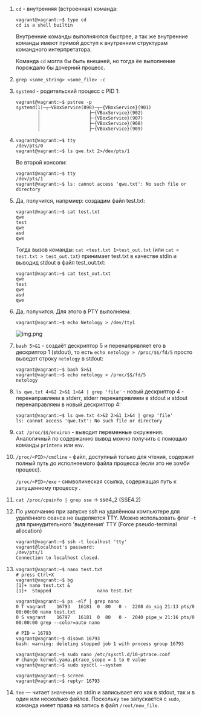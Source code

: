 1. `cd` - внутренняя (встроенная) команда:
   ```
   vagrant@vagrant:~$ type cd
   cd is a shell builtin
   ```
   Внутренние команды выполняются быстрее, а так же внутренние команды имеют прямой доступ к внутренним структурам командного интерпретатора.

   Команда `cd` могла бы быть внешней, но тогда ёе выполнение порождало бы дочерний процесс.
2. `grep <some_string> <some_file> -с`
3. `systemd` - родительский процесс с PID 1:
   ```
   vagrant@vagrant:~$ pstree -p
   systemd(1)─┬─VBoxService(898)─┬─{VBoxService}(901)
           │                  ├─{VBoxService}(902)
           │                  ├─{VBoxService}(907)
           │                  ├─{VBoxService}(908)
           │                  ├─{VBoxService}(909)
   ```
4. ```
   vagrant@vagrant:~$ tty
   /dev/pts/0
   vagrant@vagrant:~$ ls qwe.txt 2>/dev/pts/1
   ```
   Во второй консоли:
   ```
   vagrant@vagrant:~$ tty
   /dev/pts/1
   vagrant@vagrant:~$ ls: cannot access 'qwe.txt': No such file or directory
   ```
5. Да, получится, напрмиер:
   создадим файл test.txt:
   ```
   vagrant@vagrant:~$ cat test.txt
   qwe
   test
   qwe
   asd
   qwe
   ```
   Тогда вызов команды: `cat <test.txt 1>test_out.txt` (или `cat < test.txt > test_out.txt`) принимает test.txt в качестве stdin и выводид stdout в файл test_out.txt:
   ```
   vagrant@vagrant:~$ cat test_out.txt
   qwe
   test
   qwe
   asd
   qwe
   ```
6. Да, получится. Для этого в PTY выполняем:
   ```
   vagrant@vagrant:~$ echo Netology > /dev/tty1
   ```
   ![img.png](img.png)
7. `bash 5>&1` - создаёт дескриптор 5 и перенапрявляет его в дескриптор 1 (stdout), то есть `echo netology > /proc/$$/fd/5` просто выведет строку `netology` в stdout:
   ```
   vagrant@vagrant:~$ bash 5>&1
   vagrant@vagrant:~$ echo netology > /proc/$$/fd/5
   netology
   ```
8. `ls qwe.txt 4>&2 2>&1 1>&4 | grep 'file'` - новый дескриптор 4 - перенаправляем в stderr, stderr перенапрявляем в stdout и stdout перенаправляем в новый дескриптор 4:
   ```
   vagrant@vagrant:~$ ls qwe.txt 4>&2 2>&1 1>&4 | grep 'file'
   ls: cannot access 'qwe.txt': No such file or directory
   ```
9. `cat /proc/$$/environ` - выводит переменные окружения. Аналогичный по содержанию вывод можно получить с помощью команды `printenv` или `env`.
10. `/proc/<PID>/cmdline` - файл, доступный только для чтения, содержит полный путь до исполняемого файла процесса <PID> (если это не зомби процесс).
    
    `/proc/<PID>/exe` - символическая ссылка, содержащая путь к запущенному процессу <PID>.
11. `cat /proc/cpuinfo | grep sse` -> sse4_2 (SSE4.2)
12. По умолчанию при запуске ssh на удалённом компьютере для удалённого сеанса не выделяется TTY. Можно использовать флаг `-t` для принудительного 'выделения' TTY (Force pseudo-terminal allocation)
    ```
    vagrant@vagrant:~$ ssh -t localhost 'tty'
    vagrant@localhost's password:
    /dev/pts/1
    Connection to localhost closed.
    ```
13. ```
    vagrant@vagrant:~$ nano test.txt
    # press Ctrl+X
    vagrant@vagrant:~$ bg
    [1]+ nano test.txt &
    [1]+  Stopped                 nano test.txt
    
    vagrant@vagrant:~$ ps -elf | grep nano
    0 T vagrant    16793   16181  0  80   0 -  2208 do_sig 21:13 pts/0    00:00:00 nano test.txt
    0 S vagrant    16797   16181  0  80   0 -  2040 pipe_w 21:16 pts/0    00:00:00 grep --color=auto nano
    
    # PID = 16793
    vagrant@vagrant:~$ disown 16793
    bash: warning: deleting stopped job 1 with process group 16793
    
    vagrant@vagrant:~$ sudo nano /etc/sysctl.d/10-ptrace.conf
    # change kernel.yama.ptrace_scope = 1 to 0 value
    vagrant@vagrant:~$ sudo sysctl --system

    vagrant@vagrant:~$ screen
    vagrant@vagrant:~$ reptyr 16793
    ```
14. `tee` — читает значение из stdin и записывает его как в stdout, так и в один или несколько файлов.
    Поскольку `tee` запускается с `sudo`, команда имеет права на запись в файл `/root/new_file`.